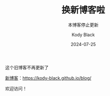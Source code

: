 ﻿---
layout:     post
title:      换新博客啦
subtitle:   本博客停止更新
date:       2024-07-25
author:     Kody Black
header-img: img/post-bg-normal.jpg
catalog: true
tags:
    - Blog
---

这个旧博客不再更新了

[新博客](https://kody-black.github.io/blog/)：https://kody-black.github.io/blog/

欢迎访问！
